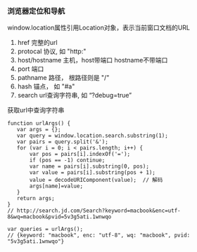 ### 浏览器定位和导航

window.location属性引用Location对象，表示当前窗口文档的URL

1. href 完整的url
2. protocal 协议, 如 "http:"
3. host/hostname 主机，host带端口  hostname不带端口
4. port 端口
5. pathname 路径， 根路径则是 "/" 
6. hash 锚点， 如 "#a"
7. search url查询字符串, 如 “?debug=true”

获取url中查询字符串

 ```
 function urlArgs() {
    var args = {};
    var query = window.location.search.substring(1);
    var pairs = query.split('&');
    for (var i = 0; i < pairs.length; i++) {
        var pos = pairs[i].indexOf('=');
        if (pos == -1) continue;
        var name = pairs[i].substring(0, pos);
        var value = pairs[i].substring(pos + 1);
        value = decodeURIComponent(value);  // 解码
        args[name]=value;
    }
    return args;
}
// http://search.jd.com/Search?keyword=macbook&enc=utf-8&wq=macbook&pvid=5v3g5ati.1wnwqo

var queries = urlArgs();
// {keyword: "macbook", enc: "utf-8", wq: "macbook", pvid: "5v3g5ati.1wnwqo"}
 ```
 
 